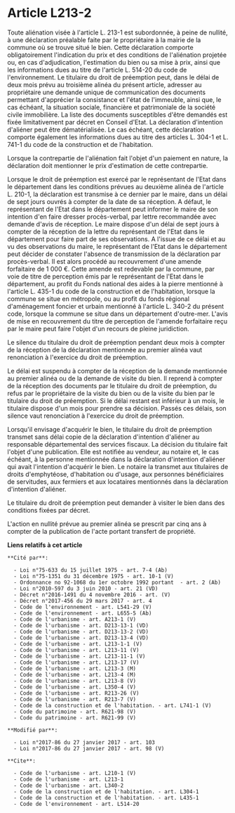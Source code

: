 # Article L213-2

Toute aliénation visée à l'article L. 213-1 est subordonnée, à peine de nullité, à une déclaration préalable faite par le
propriétaire à la mairie de la commune où se trouve situé le bien. Cette déclaration comporte obligatoirement l'indication du
prix et des conditions de l'aliénation projetée ou, en cas d'adjudication, l'estimation du bien ou sa mise à prix, ainsi que
les informations dues au titre de l'article L. 514-20 du code de l'environnement. Le titulaire du droit de préemption peut,
dans le délai de deux mois prévu au troisième alinéa du présent article, adresser au propriétaire une demande unique de
communication des documents permettant d'apprécier la consistance et l'état de l'immeuble, ainsi que, le cas échéant, la
situation sociale, financière et patrimoniale de la société civile immobilière. La liste des documents susceptibles d'être
demandés est fixée limitativement par décret en Conseil d'Etat. La déclaration d'intention d'aliéner peut être
dématérialisée. Le cas échéant, cette déclaration comporte également les informations dues au titre des articles L. 304-1 et
L. 741-1 du code de la construction et de l'habitation. 

Lorsque la contrepartie de l'aliénation fait l'objet d'un paiement en nature, la déclaration doit mentionner le prix
d'estimation de cette contrepartie. 

Lorsque le droit de préemption est exercé par le représentant de l'Etat dans le département dans les conditions prévues au
deuxième alinéa de l'article L. 210-1, la déclaration est transmise à ce dernier par le maire, dans un délai de sept jours
ouvrés à compter de la date de sa réception. A défaut, le représentant de l'Etat dans le département peut informer le maire
de son intention d'en faire dresser procès-verbal, par lettre recommandée avec demande d'avis de réception. Le maire dispose
d'un délai de sept jours à compter de la réception de la lettre du représentant de l'Etat dans le département pour faire part
de ses observations. A l'issue de ce délai et au vu des observations du maire, le représentant de l'Etat dans le département
peut décider de constater l'absence de transmission de la déclaration par procès-verbal. Il est alors procédé au recouvrement
d'une amende forfaitaire de 1 000 €. Cette amende est redevable par la commune, par voie de titre de perception émis par le
représentant de l'Etat dans le département, au profit du Fonds national des aides à la pierre mentionné à l'article L. 435-1
du code de la construction et de l'habitation, lorsque la commune se situe en métropole, ou au profit du fonds régional
d'aménagement foncier et urbain mentionné à l'article L. 340-2 du présent code, lorsque la commune se situe dans un
département d'outre-mer. L'avis de mise en recouvrement du titre de perception de l'amende forfaitaire reçu par le maire peut
faire l'objet d'un recours de pleine juridiction. 

Le silence du titulaire du droit de préemption pendant deux mois à compter de la réception de la déclaration mentionnée au
premier alinéa vaut renonciation à l'exercice du droit de préemption. 

Le délai est suspendu à compter de la réception de la demande mentionnée au premier alinéa ou de la demande de visite du
bien. Il reprend à compter de la réception des documents par le titulaire du droit de préemption, du refus par le
propriétaire de la visite du bien ou de la visite du bien par le titulaire du droit de préemption. Si le délai restant est
inférieur à un mois, le titulaire dispose d'un mois pour prendre sa décision. Passés ces délais, son silence vaut
renonciation à l'exercice du droit de préemption. 

Lorsqu'il envisage d'acquérir le bien, le titulaire du droit de préemption transmet sans délai copie de la déclaration
d'intention d'aliéner au responsable départemental des services fiscaux. La décision du titulaire fait l'objet d'une
publication. Elle est notifiée au vendeur, au notaire et, le cas échéant, à la personne mentionnée dans la déclaration
d'intention d'aliéner qui avait l'intention d'acquérir le bien. Le notaire la transmet aux titulaires de droits d'emphytéose,
d'habitation ou d'usage, aux personnes bénéficiaires de servitudes, aux fermiers et aux locataires mentionnés dans la
déclaration d'intention d'aliéner. 

Le titulaire du droit de préemption peut demander à visiter le bien dans des conditions fixées par décret. 

L'action en nullité prévue au premier alinéa se prescrit par cinq ans à compter de la publication de l'acte portant transfert
de propriété.

**Liens relatifs à cet article**

	**Cité par**:

	  - Loi n°75-633 du 15 juillet 1975 - art. 7-4 (Ab)
	  - Loi n°75-1351 du 31 décembre 1975 - art. 10-1 (V)
	  - Ordonnance no 92-1068 du 1er octobre 1992 portant  - art. 2 (Ab)
	  - Loi n°2010-597 du 3 juin 2010 - art. 21 (VD)
	  - Décret n°2016-1491 du 4 novembre 2016 - art. (V)
	  - Décret n°2017-456 du 29 mars 2017 - art. 4
	  - Code de l'environnement - art. L541-29 (V)
	  - Code de l'environnement - art. L655-5 (Ab)
	  - Code de l'urbanisme - art. A213-1 (V)
	  - Code de l'urbanisme - art. D213-13-1 (VD)
	  - Code de l'urbanisme - art. D213-13-2 (VD)
	  - Code de l'urbanisme - art. D213-13-4 (VD)
	  - Code de l'urbanisme - art. L213-1-1 (V)
	  - Code de l'urbanisme - art. L213-11 (V)
	  - Code de l'urbanisme - art. L213-11-1 (V)
	  - Code de l'urbanisme - art. L213-17 (V)
	  - Code de l'urbanisme - art. L213-3 (M)
	  - Code de l'urbanisme - art. L213-4 (M)
	  - Code de l'urbanisme - art. L213-8 (V)
	  - Code de l'urbanisme - art. L350-4 (V)
	  - Code de l'urbanisme - art. R213-26 (V)
	  - Code de l'urbanisme - art. R213-7 (V)
	  - Code de la construction et de l'habitation. - art. L741-1 (V)
	  - Code du patrimoine - art. R621-98 (V)
	  - Code du patrimoine - art. R621-99 (V)

	**Modifié par**:

	  - Loi n°2017-86 du 27 janvier 2017 - art. 103
	  - Loi n°2017-86 du 27 janvier 2017 - art. 98 (V)

	**Cite**:

	  - Code de l'urbanisme - art. L210-1 (V)
	  - Code de l'urbanisme - art. L213-1
	  - Code de l'urbanisme - art. L340-2
	  - Code de la construction et de l'habitation. - art. L304-1
	  - Code de la construction et de l'habitation. - art. L435-1
	  - Code de l'environnement - art. L514-20

